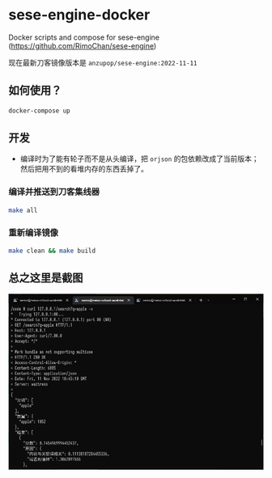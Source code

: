 # sese-engine-docker

Docker scripts and compose for sese-engine (https://github.com/RimoChan/sese-engine)

现在最新刀客镜像版本是 `anzupop/sese-engine:2022-11-11`

## 如何使用？

```bash
docker-compose up
```

## 开发

* 编译时为了能有轮子而不是从头编译，把 `orjson` 的包依赖改成了当前版本；然后把用不到的看堆内存的东西丢掉了。

### 编译并推送到刀客集线器

```bash
make all
```

### 重新编译镜像

```bash
make clean && make build
```

## 总之这里是截图

![刀客](./img/docker-2022-11-11.png)
